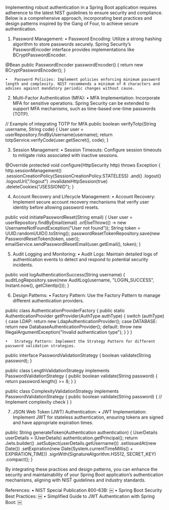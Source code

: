 Implementing robust authentication in a Spring Boot application requires adherence to the latest NIST guidelines to ensure security and compliance. Below is a comprehensive approach, incorporating best practices and design patterns inspired by the Gang of Four, to achieve secure authentication.

1. Password Management:
   •	Password Encoding: Utilize a strong hashing algorithm to store passwords securely. Spring Security’s PasswordEncoder interface provides implementations like BCryptPasswordEncoder.

@Bean
public PasswordEncoder passwordEncoder() {
return new BCryptPasswordEncoder();
}


	•	Password Policies: Implement policies enforcing minimum password length and complexity. NIST recommends a minimum of 8 characters and advises against mandatory periodic changes without cause. ￼

2. Multi-Factor Authentication (MFA):
   •	MFA Implementation: Incorporate MFA for sensitive operations. Spring Security can be extended to support MFA mechanisms, such as time-based one-time passwords (TOTP).

// Example of integrating TOTP for MFA
public boolean verifyTotp(String username, String code) {
User user = userRepository.findByUsername(username);
return totpService.verifyCode(user.getSecret(), code);
}



3. Session Management:
   •	Session Timeouts: Configure session timeouts to mitigate risks associated with inactive sessions.

@Override
protected void configure(HttpSecurity http) throws Exception {
http.sessionManagement()
.sessionCreationPolicy(SessionCreationPolicy.STATELESS)
.and()
.logout()
.logoutUrl("/logout")
.invalidateHttpSession(true)
.deleteCookies("JSESSIONID");
}



4. Account Recovery and Lifecycle Management:
   •	Account Recovery: Implement secure account recovery mechanisms that verify user identity before allowing password resets.

public void initiatePasswordReset(String email) {
User user = userRepository.findByEmail(email)
.orElseThrow(() -> new UsernameNotFoundException("User not found"));
String token = UUID.randomUUID().toString();
passwordResetTokenRepository.save(new PasswordResetToken(token, user));
emailService.sendPasswordResetEmail(user.getEmail(), token);
}



5. Audit Logging and Monitoring:
   •	Audit Logs: Maintain detailed logs of authentication events to detect and respond to potential security incidents.

public void logAuthenticationSuccess(String username) {
auditLogRepository.save(new AuditLog(username, "LOGIN_SUCCESS", Instant.now(), getClientIp()));
}



6. Design Patterns:
   •	Factory Pattern: Use the Factory Pattern to manage different authentication providers.

public class AuthenticationProviderFactory {
public static AuthenticationProvider getProvider(AuthType authType) {
switch (authType) {
case LDAP:
return new LdapAuthenticationProvider();
case DATABASE:
return new DatabaseAuthenticationProvider();
default:
throw new IllegalArgumentException("Invalid authentication type");
}
}
}


	•	Strategy Pattern: Implement the Strategy Pattern for different password validation strategies.

public interface PasswordValidationStrategy {
boolean validate(String password);
}

public class LengthValidationStrategy implements PasswordValidationStrategy {
public boolean validate(String password) {
return password.length() >= 8;
}
}

public class ComplexityValidationStrategy implements PasswordValidationStrategy {
public boolean validate(String password) {
// Implement complexity check
}
}



7. JSON Web Token (JWT) Authentication:
   •	JWT Implementation: Implement JWT for stateless authentication, ensuring tokens are signed and have appropriate expiration times.

public String generateToken(Authentication authentication) {
UserDetails userDetails = (UserDetails) authentication.getPrincipal();
return Jwts.builder()
.setSubject(userDetails.getUsername())
.setIssuedAt(new Date())
.setExpiration(new Date(System.currentTimeMillis() + EXPIRATION_TIME))
.signWith(SignatureAlgorithm.HS512, SECRET_KEY)
.compact();
}



By integrating these practices and design patterns, you can enhance the security and maintainability of your Spring Boot application’s authentication mechanisms, aligning with NIST guidelines and industry standards.

References:
•	NIST Special Publication 800-63B: ￼
•	Spring Boot Security Best Practices: ￼
•	Simplified Guide to JWT Authentication with Spring Boot: ￼